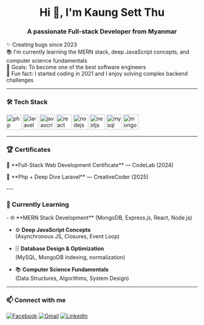 <h1 align="center">Hi 👋, I'm Kaung Sett Thu</h1>
<h3 align="center">A passionate Full-stack Developer from Myanmar</h3>

<p align="left">✨ Creating bugs since 2023<br>
📚 I'm currently learning the MERN stack, deep JavaScript concepts, and computer science fundamentals<br>
🎯 Goals: To become one of the best software engineers<br>
🎲 Fun fact: I started coding in 2021 and I enjoy solving complex backend challenges
</p>

---

### 🛠️ Tech Stack

<p align="left">
<img src="https://cdn.jsdelivr.net/gh/devicons/devicon/icons/php/php-original.svg" height="40" alt="php logo" />
<img src="https://cdn.jsdelivr.net/gh/devicons/devicon/icons/laravel/laravel-original.svg" height="40" alt="laravel logo" />
<img src="https://cdn.jsdelivr.net/gh/devicons/devicon/icons/javascript/javascript-original.svg" height="40" alt="javascript logo" />
<img src="https://cdn.jsdelivr.net/gh/devicons/devicon/icons/react/react-original.svg" height="40" alt="react logo" />
<img src="https://cdn.jsdelivr.net/gh/devicons/devicon/icons/nodejs/nodejs-original.svg" height="40" alt="nodejs logo" />
<img src="https://cdn.jsdelivr.net/gh/devicons/devicon/icons/nextjs/nextjs-original.svg" height="40" alt="nextjs logo" />
<img src="https://cdn.jsdelivr.net/gh/devicons/devicon/icons/mysql/mysql-original.svg" height="40" alt="mysql logo" />
<img src="https://cdn.jsdelivr.net/gh/devicons/devicon/icons/mongodb/mongodb-original.svg" height="40" alt="mongodb logo" />
</p>

---

### 🏆 Certificates
<p align="left">
<p>🌟 **Full-Stack Web Development Certificate** — CodeLab (2024) </p>
<p>🌟 **Php + Deep Dive Laravel** — CreativeCoder (2025) </p>
</p>
---

### 📖 Currently Learning
<p align="left">
- 🌐 **MERN Stack Development**  
  (MongoDB, Express.js, React, Node.js)

- ⚙️ **Deep JavaScript Concepts**  
  (Asynchronous JS, Closures, Event Loop)

- 🗄️ **Database Design & Optimization**  
  (MySQL, MongoDB indexing, normalization)

- 📚 **Computer Science Fundamentals**  
  (Data Structures, Algorithms, System Design)
  
</p>

---

### 📫 Connect with me

<p align="left">
  <a href="https://www.facebook.com/yourusername" target="_blank"><img src="https://img.shields.io/badge/Facebook-1877F2?style=for-the-badge&logo=facebook&logoColor=white" alt="Facebook"/></a>
  <a href="mailto:kaungsettthu1873@gmail.com"><img src="https://img.shields.io/badge/Gmail-D14836?style=for-the-badge&logo=gmail&logoColor=white" alt="Gmail"/></a>
  <a href="https://www.linkedin.com/in/kaung-sett-thu-a38786261/" target="_blank"><img src="https://img.shields.io/badge/LinkedIn-0A66C2?style=for-the-badge&logo=linkedin&logoColor=white" alt="LinkedIn"/></a>
</p>
